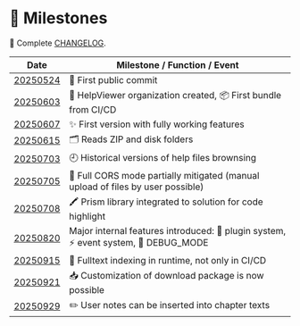 # 📍 Milestones

📝 Complete [CHANGELOG][CHANGELOG].

| Date | Milestone / Function / Event |
|---|---|
| [20250524][20250524] | 🌱 First public commit |
| [20250603][20250603] | 🚀 HelpViewer organization created, 📦 First bundle from CI/CD |
| [20250607][20250607] | ✨ First version with fully working features |
| [20250615][20250615] | 🗂️ Reads ZIP and disk folders |
| [20250703][20250703] | 🕘 Historical versions of help files brownsing |
| [20250705][20250705] | 🔧 Full CORS mode partially mitigated (manual upload of files by user possible) |
| [20250708][20250708] | 🖍️ Prism library integrated to solution for code highlight |
| [20250820][20250820] | Major internal features introduced: 🧩 plugin system, ⚡ event system, 🐞 DEBUG_MODE |
| [20250915][20250915] | 🔎 Fulltext indexing in runtime, not only in CI/CD |
| [20250921][20250921] | 📥 Customization of download package is now possible |
| [20250929][20250929] | ✏️ User notes can be inserted into chapter texts |

[20250524]: https://github.com/HelpViewer/HelpViewer/commit/b28cf0a59edb38fa9f4f0ba6964dc460c7fb3718
[20250603]: https://github.com/HelpViewer/HelpViewer/releases/tag/20250603-1
[20250607]: https://github.com/HelpViewer/HelpViewer/releases/tag/20250607
[20250615]: https://github.com/HelpViewer/HelpViewer/releases/tag/20250615
[20250703]: https://github.com/HelpViewer/HelpViewer/releases/tag/20250703
[20250705]: https://github.com/HelpViewer/HelpViewer/releases/tag/20250705
[20250708]: https://github.com/HelpViewer/HelpViewer/releases/tag/20250708
[20250820]: https://github.com/HelpViewer/HelpViewer/releases/tag/20250820
[20250915]: https://github.com/HelpViewer/HelpViewer/releases/tag/20250915
[20250921]: https://github.com/HelpViewer/HelpViewer/releases/tag/20250921
[20250929]: https://github.com/HelpViewer/HelpViewer/releases/tag/20250929
[CHANGELOG]: https://github.com/HelpViewer/HelpViewer/blob/master/CHANGELOG.md
